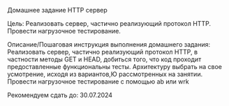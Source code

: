 Домашнее задание
HTTP сервер

Цель:
Реализовать сервер, частично реализующий протокол HTTP. Провести нагрузочное тестирование.


Описание/Пошаговая инструкция выполнения домашнего задания:
Реализовать сервер, частично реализующий протокол HTTP, в частности методы GET и HEAD, добиться того, что код проходит предоставленные функциональны тесты. Архитектуру выбрать на свое усмотрение, исходя из вариантов,Ю рассмотренных на занятии. Провести нагрузочное тестирование с помощью ab или wrk


Рекомендуем сдать до: 30.07.2024
